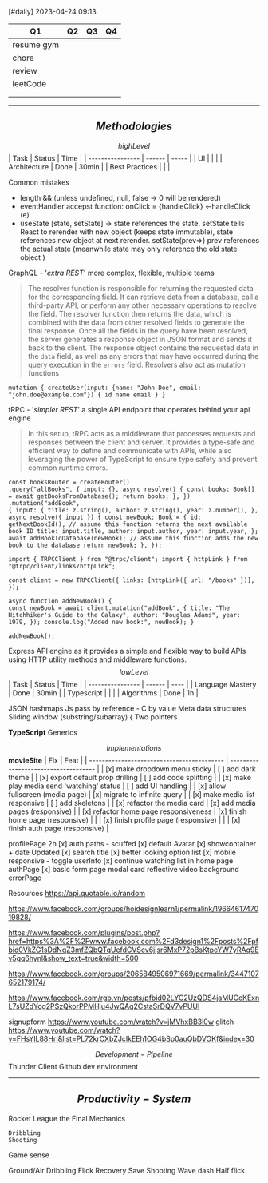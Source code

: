 [#daily]
2023-04-24
09:13

| Q1         | Q2  | Q3               | Q4  |
| ---------- | --- | ---------------- | --- |
| resume gym |     |  |     |
| chore     |     |                  |     |
| review           |     |                  |     |
| leetCode           |     |                  |     |
|            |     |                  |     |
|            |     |                  |     |


***
## $$Methodologies$$
$$highLevel$$
| Task             | Status | Time  |
| ---------------- | ------ | ----- |
| UI |    |     |
| Architecture      | Done   | 30min  |
| Best Practices       |    |     |

Common mistakes
- length && (unless undefined, null, false -> 0 will be rendered)
- eventHandler accepst function: onClick = {handleClick} <-handleClick (e)
- useState [state, setState] -> state references the state, setState tells React to rerender with new object (keeps state immutable), state references new object at next rerender. setState(prev=>) prev references the actual state (meanwhile  state may only reference the old state object )

GraphQL - '*extra REST*' more complex, flexible, multiple teams
>The resolver function is responsible for returning the requested data for the corresponding field. It can retrieve data from a database, call a third-party API, or perform any other necessary operations to resolve the field. The resolver function then returns the data, which is combined with the data from other resolved fields to generate the final response. Once all the fields in the query have been resolved, the server generates a response object in JSON format and sends it back to the client. The response object contains the requested data in the `data` field, as well as any errors that may have occurred during the query execution in the `errors` field. Resolvers also act as mutation functions

```
mutation { createUser(input: {name: "John Doe", email: "john.doe@example.com"}) { id name email } }
```

tRPC - '*simpler REST*'
a single API endpoint that operates behind your api engine
>In this setup, tRPC acts as a middleware that processes requests and responses between the client and server. It provides a type-safe and efficient way to define and communicate with APIs, while also leveraging the power of TypeScript to ensure type safety and prevent common runtime errors.
```
const booksRouter = createRouter() 
.query("allBooks", { input: {}, async resolve() { const books: Book[] = await getBooksFromDatabase(); return books; }, }) 
.mutation("addBook", 
{ input: { title: z.string(), author: z.string(), year: z.number(), },
async resolve({ input }) { const newBook: Book = { id: getNextBookId(), // assume this function returns the next available book ID title: input.title, author: input.author, year: input.year, }; await addBookToDatabase(newBook); // assume this function adds the new book to the database return newBook; }, });
```
```
import { TRPCClient } from "@trpc/client"; import { httpLink } from "@trpc/client/links/httpLink"; 

const client = new TRPCClient({ links: [httpLink({ url: "/books" })], }); 

async function addNewBook() { 
const newBook = await client.mutation("addBook", { title: "The Hitchhiker's Guide to the Galaxy", author: "Douglas Adams", year: 1979, }); console.log("Added new book:", newBook); } 

addNewBook();
```

Express 
API engine as it provides a simple and flexible way to build APIs using HTTP utility methods and middleware functions.
$$lowLevel$$
| Task             | Status | Time |
| ---------------- | ------ | ---- |
| Language Mastery | Done   | 30min     |
| Typescript       |        |      |
| Algorithms       | Done       | 1h     |

JSON hashmaps
Js pass by reference - C by value
Meta data structures
Sliding window (substring/subarray) { Two pointers

**TypeScript**
Generics


$$Implementations$$
**movieSite**
| Fix                                        | Feat                                 |
| ------------------------------------------ | ------------------------------------ |
| [x] make dropdown menu sticky              | [ ] add dark theme                   |
| [x] export default prop drilling           | [ ] add code splitting               |
| [x] make play media send 'watching' status | [ ] add UI handling                  |
| [x] allow fullscreen (media page)          | [x] migrate to infinite query        |
| [x] make media list responsive             | [ ] add skeletons                    |
| [x] refactor the media card                | [x] add media pages (responsive)     |
| [x] refactor home page responsiveness      | [x] finish home page (responsive)    |
|                                            | [x] finish profile page (responsive) |
|                                            | [x] finish auth page (responsive)    |

profilePage 2h
	[x] auth paths - scuffed
	[x] default Avatar
	[x] showcontainer + date Updated
	[x] search title
	[x] better looking option list
	[x] mobile responsive - toggle userInfo
	[x] continue watching list in home page
authPage
	[x] basic form
	page
		modal card reflective
		video background 
errorPage

Resources
https://api.quotable.io/random

https://www.facebook.com/groups/hoidesignlearn1/permalink/1966461747019828/

https://www.facebook.com/plugins/post.php?href=https%3A%2F%2Fwww.facebook.com%2Fd3design1%2Fposts%2Fpfbid0VkZG1sDdNqZ3mfZQbQTqUefdCVScv6jjsr6MxP72pBsKtpeYW7yRAq9Ev5gq6hynl&show_text=true&width=500

https://www.facebook.com/groups/2065849506971669/permalink/3447107652179174/

https://www.facebook.com/rgb.vn/posts/pfbid02LYC2UzQDS4jaMUCcKExnL7sUZdYcg2PSzQkorPPMHju4JwQAq2CstaSrDQV7vPUUl

signupform https://www.youtube.com/watch?v=jMVhxBB3l0w
glitch https://www.youtube.com/watch?v=FHsYlL88HrI&list=PL72krCXbZJcIkEEh1OG4bSp0auQbDVOKf&index=30

$$Development-Pipeline$$
Thunder Client
Github dev environment

***
##  $$Productivity-System$$


Rocket League the Final
Mechanics
	
	Dribbling
	Shooting
Game sense

Ground/Air Dribbling
Flick
Recovery
Save
Shooting
Wave dash
Half flick